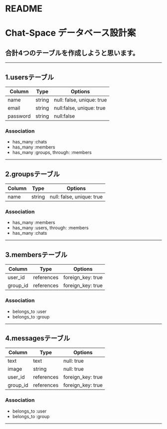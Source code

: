 # README

# Chat-Space データベース設計案
## 合計4つのテーブルを作成しようと思います。
***
## 1.usersテーブル

|Column|Type|Options|
|------|----|-------|
|name|string|null: false, unique: true|
|email|string|null:false, unique: true|
|password|string|null:false|

### Association
- has_many :chats
- has_many :members
- has_many :groups, through: :members

***

## 2.groupsテーブル

|Column|Type|Options|
|------|----|-------|
|name|string|null: false, unique: true|

### Association
- has_many :members
- has_many :users, through: :members
- has_many :chats

***

## 3.membersテーブル

|Column|Type|Options|
|------|----|-------|
|user_id|references|foreign_key: true|
|group_id|references|foreign_key: true|

### Association
- belongs_to :user
- belongs_to :group


***

## 4.messagesテーブル

|Column|Type|Options|
|------|----|-------|
|text|text|null: true|
|image|string|null: true|
|user_id|references|foreign_key: true|
|group_id|references|foreign_key: true|


### Association
- belongs_to :user
- belongs_to :group


***
